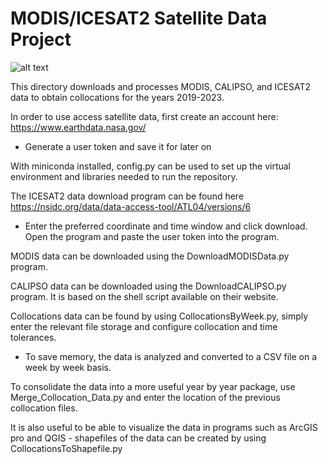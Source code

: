 # MODIS/ICESAT2 Satellite Data Project 

![alt text](https://github.com/wndrsn1/MODIS-ICESAT2-Satellite-Data/blob/main/Collocation_Data/Heat%20Density%20Map.png)

This directory downloads and processes MODIS, CALIPSO, and ICESAT2 data to obtain collocations for the years 2019-2023.

In order to use access satellite data, first create an account here: https://www.earthdata.nasa.gov/
  
  - Generate a user token and save it for later on
  
With miniconda installed, config.py can be used to set up the virtual environment and libraries needed to run the repository.

The ICESAT2 data download program can be found here https://nsidc.org/data/data-access-tool/ATL04/versions/6

  - Enter the preferred coordinate and time window and click download. Open the program and paste the user token into the program.

MODIS data can be downloaded using the DownloadMODISData.py program.

CALIPSO data can be downloaded using the DownloadCALIPSO.py program. It is based on the shell script available on their website.

Collocations data can be found by using CollocationsByWeek.py, simply enter the relevant file storage and configure collocation and time tolerances. 

  - To save memory, the data is analyzed and converted to a CSV file on a week by week basis.

To consolidate the data into a more useful year by year package, use Merge_Collocation_Data.py and enter the location of the previous collocation files. 

It is also useful to be able to visualize the data in programs such as ArcGIS pro and QGIS - shapefiles of the data can be created by using CollocationsToShapefile.py 

